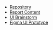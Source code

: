 - [Repository](https://github.com/ItsThompson/CM12005-group-cw)
- [Report Content](https://docs.google.com/document/d/1VVyCEX2IDd9rKozMCBCuFZqBVpFYvtvvGpTzkjdBeH4/edit?usp=sharing)
- [UI Brainstorm](https://computingservices-my.sharepoint.com/:wb:/r/personal/syt55_bath_ac_uk/Documents/Whiteboards/CM12005%20-%20Group%20CW%20(Inspiration%20Board).whiteboard?d=w18781328c9504e409f34b21943159e0f&csf=1&web=1&e=79thfy)
- [Figma UI Prototype](https://www.figma.com/file/ui5dIOgDN9Ul1VNHOT368c/UI-Prototype?type=design&node-id=0%3A1&mode=design&t=EudpOkKenuSDYHGu-1)
